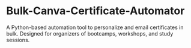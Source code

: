 # Bulk-Canva-Certificate-Automator
A Python-based automation tool to personalize and email certificates in bulk. Designed for organizers of bootcamps, workshops, and study sessions.
